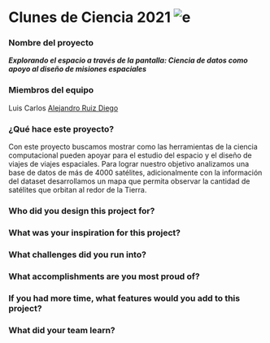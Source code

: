 # Clunes de Ciencia 2021 ![e](Logo_CdeCMx.png)

### Nombre del proyecto    
***Explorando el espacio a través de la pantalla: Ciencia de datos como apoyo al diseño de misiones espaciales***

### Miembros del equipo
Luis Carlos
[Alejandro Ruiz Diego](https://github.com/AlejandroRD98)

### ¿Qué hace este proyecto?
Con este proyecto buscamos mostrar como las herramientas de la ciencia computacional pueden apoyar para el estudio del espacio y el diseño de viajes de viajes espaciales. Para lograr nuestro objetivo analizamos una base de datos de más de 4000 satélites, adicionalmente con la información del dataset desarrollamos un mapa que permita observar la cantidad de satélites que orbitan al redor de la Tierra. 

### Who did you design this project for?

### What was your inspiration for this project?

### What challenges did you run into?

### What accomplishments are you most proud of?

### If you had more time, what features would you add to this project?

### What did your team learn?
